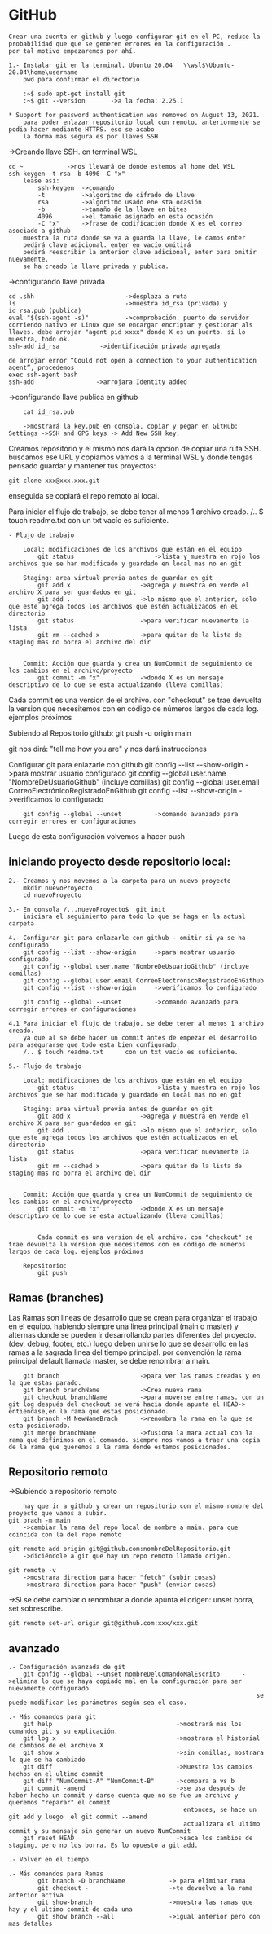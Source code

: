 # GitHub

    Crear una cuenta en github y luego configurar git en el PC, reduce la probabilidad que que se generen errores en la configuración .
    por tal motivo empezaremos por ahí.

    1.- Instalar git en la terminal. Ubuntu 20.04	\\wsl$\Ubuntu-20.04\home\username
    	pwd para confirmar el directorio

    	:~$ sudo apt-get install git
    	:~$ git --version       ->a la fecha: 2.25.1

    * Support for password authentication was removed on August 13, 2021.
    	para poder enlazar repositorio local con remoto, anteriormente se podia hacer mediante HTTPS. eso se acabo
    	la forma mas segura es por llaves SSH

->Creando llave SSH. en terminal WSL

    cd ~			->nos llevará de donde estemos al home del WSL
    ssh-keygen -t rsa -b 4096 -C "x"
    	lease asi:
    		ssh-keygen  ->comando
    		-t          ->algoritmo de cifrado de Llave
    		rsa         ->algoritmo usado ene sta ocasión
    		-b          ->tamaño de la llave en bites
    		4096        ->el tamaño asignado en esta ocasión
    		-C "x"      ->frase de codificación donde X es el correo asociado a github
    	muestra la ruta donde se va a guarda la llave, le damos enter
    	pedirá clave adicional. enter en vacío omitirá
    	pedirá reescribir la anterior clave adicional, enter para omitir nuevamente.
    	se ha creado la llave privada y publica.

->configurando llave privada

    cd .shh     					->desplaza a ruta
    ls              				->muestra id_rsa (privada) y id_rsa.pub (publica)
    eval "$(ssh-agent -s)"          ->comprobación. puerto de servidor corriendo nativo en Linux que se encargar encriptar y gestionar als llaves. debe arrojar "agent pid xxxx" donde X es un puerto. si lo muestra, todo ok.
    ssh-add id_rsa           ->identificación privada agregada

    de arrojar error “Could not open a connection to your authentication agent”, procedemos
    exec ssh-agent bash
    ssh-add					->arrojara Identity added

->configurando llave publica en github

    	cat id_rsa.pub

    	->mostrará la key.pub en consola, copiar y pegar en GitHub: Settings ->SSH and GPG keys -> Add New SSH key.

Creamos repositorio y el mismo nos dará la opcion de copiar una ruta SSH. buscamos ese URL y copiamos
vamos a la terminal WSL y donde tengas pensado guardar y mantener tus proyectos:

    git clone xxx@xxx.xxx.git

enseguida se copiará el repo remoto al local.

Para iniciar el flujo de trabajo, se debe tener al menos 1 archivo creado.
/.. $ touch readme.txt con un txt vacío es suficiente.

    - Flujo de trabajo

    	Local: modificaciones de los archivos que están en el equipo
    		git status                      ->lista y muestra en rojo los archivos que se han modificado y guardado en local mas no en git

    	Staging: area virtual previa antes de guardar en git
    		git add x                   ->agrega y muestra en verde el archivo X para ser guardados en git
    		git add .                   ->lo mismo que el anterior, solo que este agrega todos los archivos que estén actualizados en el directorio
    		git status                  ->para verificar nuevamente la lista
    		git rm --cached x           ->para quitar de la lista de staging mas no borra el archivo del dir


    	Commit: Acción que guarda y crea un NumCommit de seguimiento de los cambios en el archivo/proyecto
    		git commit -m "x"           ->donde X es un mensaje descriptivo de lo que se esta actualizando (lleva comillas)

Cada commit es una version de el archivo. con "checkout" se trae devuelta la version que necesitemos con en código de números largos de cada log. ejemplos próximos

Subiendo al Repositorio github:
git push -u origin main

git nos dirá: "tell me how you are" y nos dará instrucciones

Configurar git para enlazarle con github
git config --list --show-origin ->para mostrar usuario configurado
git config --global user.name "NombreDeUsuarioGithub" (incluye comillas)
git config --global user.email CorreoElectrónicoRegistradoEnGithub
git config --list --show-origin ->verificamos lo configurado

    	git config --global --unset 		->comando avanzado para corregir errores en configuraciones

Luego de esta configuración volvemos a hacer push

## iniciando proyecto desde repositorio local:

    2.- Creamos y nos movemos a la carpeta para un nuevo proyecto
    	mkdir nuevoProyecto
    	cd nuevoProyecto

    3.- En consola /...nuevoProyecto$  git init
    	iniciara el seguimiento para todo lo que se haga en la actual carpeta

    4.- Configurar git para enlazarle con github - omitir si ya se ha configurado
    	git config --list --show-origin     ->para mostrar usuario configurado
    	git config --global user.name "NombreDeUsuarioGithub" (incluye comillas)
    	git config --global user.email CorreoElectrónicoRegistradoEnGithub
    	git config --list --show-origin     ->verificamos lo configurado

    	git config --global --unset 		->comando avanzado para corregir errores en configuraciones

    4.1 Para iniciar el flujo de trabajo, se debe tener al menos 1 archivo creado.
    	ya que al se debe hacer un commit antes de empezar el desarrollo para asegurarse que todo esta bien configurado.
    	/.. $ touch readme.txt      con un txt vacío es suficiente.

    5.- Flujo de trabajo

    	Local: modificaciones de los archivos que están en el equipo
    		git status                      ->lista y muestra en rojo los archivos que se han modificado y guardado en local mas no en git

    	Staging: area virtual previa antes de guardar en git
    		git add x                   ->agrega y muestra en verde el archivo X para ser guardados en git
    		git add .                   ->lo mismo que el anterior, solo que este agrega todos los archivos que estén actualizados en el directorio
    		git status                  ->para verificar nuevamente la lista
    		git rm --cached x           ->para quitar de la lista de staging mas no borra el archivo del dir


    	Commit: Acción que guarda y crea un NumCommit de seguimiento de los cambios en el archivo/proyecto
    		git commit -m "x"           ->donde X es un mensaje descriptivo de lo que se esta actualizando (lleva comillas)


    		Cada commit es una version de el archivo. con "checkout" se trae devuelta la version que necesitemos con en código de números largos de cada log. ejemplos próximos

    	Repositorio:
    		git push

## Ramas (branches)

Las Ramas son lineas de desarrollo que se crean para organizar el trabajo en el equipo.
habiendo siempre una linea principal (main o master) y alternas donde se pueden ir desarrollando partes diferentes del proyecto.(dev, debug, footer, etc.)
luego deben unirse lo que se desarrollo en las ramas a la sagrada linea del tiempo principal.
por convención la rama principal default llamada master, se debe renombrar a main.

    	git branch                      ->para ver las ramas creadas y en la que estas parado.
    	git branch branchName           ->Crea nueva rama
    	git checkout branchName         ->para moverse entre ramas. con un git log después del checkout se verá hacia donde apunta el HEAD-> entiéndase,en la rama que estas posicionado.
    	git branch -M NewNameBrach      ->renombra la rama en la que se esta posicionado.
    	git merge branchName			->fusiona la mara actual con la rama que definimos en el comando. siempre nos vamos a traer una copia de la rama que queremos a la rama donde estamos posicionados.

## Repositorio remoto

->Subiendo a repositorio remoto

    	hay que ir a github y crear un repositorio con el mismo nombre del proyecto que vamos a subir.
    git brach -m main
    	->cambiar la rama del repo local de nombre a main. para que coincida con la del repo remoto

    git remote add origin git@github.com:nombreDelRepositorio.git
    	->diciéndole a git que hay un repo remoto llamado origen.

    git remote -v
    	->mostrara direction para hacer "fetch" (subir cosas)
    	->mostrara direction para hacer "push" (enviar cosas)

->Si se debe cambiar o renombrar a donde apunta el origen: unset borra, set sobrescribe.

    git remote set-url origin git@github.com:xxx/xxx.git

## avanzado

    .- Configuración avanzada de git
    	git config --global --unset nombreDelComandoMalEscrito      ->elimina lo que se haya copiado mal en la configuración para ser nuevamente configurado
    																	se puede modificar los parámetros según sea el caso.

    .- Más comandos para git
    	git help                                  ->mostrará más los comandos git y su explicación.
    	git log x                                 ->mostrara el historial de cambios de el archivo X
    	git show x                                ->sin comillas, mostrara lo que se ha cambiado
    	git diff                                  ->Muestra los cambios hechos en el ultimo commit
    	git diff "NumCommit-A" "NumCommit-B"      ->compara a vs b
    	git commit -amend                         ->se usa después de haber hecho un commit y darse cuenta que no se fue un archivo y queremos "reparar" el commit
    												entonces, se hace un git add y luego  el git commit --amend
    												actualizara el ultimo commit y su mensaje sin generar un nuevo NumCommit
    	git reset HEAD                            ->saca los cambios de staging, pero no los borra. Es lo opuesto a git add.

    .- Volver en el tiempo

    .- Más comandos para Ramas
    		git branch -D branchName			-> para eliminar rama
    		git checkout -                 		->te devuelve a la rama anterior activa
    		git show-branch               		->muestra las ramas que hay y el ultimo commit de cada una
    		git show branch --all         		->igual anterior pero con mas detalles
